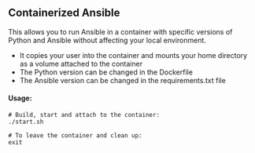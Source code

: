 ## Containerized Ansible

This allows you to run Ansible in a container with specific versions of Python and Ansible without affecting your local environment.
- It copies your user into the container and mounts your home directory as a volume attached to the container
- The Python version can be changed in the Dockerfile
- The Ansible version can be changed in the requirements.txt file

#### Usage:
```
# Build, start and attach to the container:
./start.sh

# To leave the container and clean up:
exit
```
